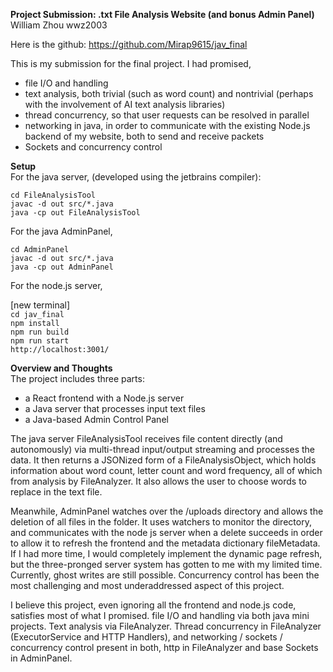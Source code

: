 **Project Submission: .txt File Analysis Website (and bonus Admin Panel)**  
William Zhou wwz2003  

Here is the github: https://github.com/Mirap9615/jav_final

This is my submission for the final project. I had promised,  
- file I/O and handling  
- text analysis, both trivial (such as word count) and nontrivial (perhaps with the involvement of AI text analysis libraries)  
- thread concurrency, so that user requests can be resolved in parallel  
- networking in java, in order to communicate with the existing Node.js backend of my website, both to send and receive packets  
- Sockets and concurrency control  
  
**Setup**  
For the java server, (developed using the jetbrains compiler):  
  
`cd FileAnalysisTool`  
`javac -d out src/*.java`  
`java -cp out FileAnalysisTool`  
  
For the java AdminPanel,  
  
`cd AdminPanel`  
`javac -d out src/*.java`  
`java -cp out AdminPanel`  
  
For the node.js server,  
  
[new terminal]  
`cd jav_final`  
`npm install`  
`npm run build`  
`npm run start`  
`http://localhost:3001/`  
  
**Overview and Thoughts**  
The project includes three parts:  
- a React frontend with a Node.js server  
- a Java server that processes input text files  
- a Java-based Admin Control Panel  
  
The java server FileAnalysisTool receives file content directly (and autonomously) via multi-thread input/output streaming and processes the data. It then returns a JSONized form of a FileAnalysisObject, which holds information about word count, letter count and word frequency, all of which from analysis by FileAnalyzer. It also allows the user to choose words to replace in the text file.  

Meanwhile, AdminPanel watches over the /uploads directory and allows the deletion of all files in the folder. It uses watchers to monitor the directory, and communicates with the node js server when a delete succeeds in order to allow it to refresh the frontend and the metadata dictionary fileMetadata. If I had more time, I would completely implement the dynamic page refresh, but the three-pronged server system has gotten to me with my limited time. Currently, ghost writes are still possible. Concurrency control has been the most challenging and most underaddressed aspect of this project.  

I believe this project, even ignoring all the frontend and node.js code, satisfies most of what I promised. file I/O and handling via both java mini projects. Text analysis via FileAnalyzer. Thread concurrency in FileAnalyzer (ExecutorService and HTTP Handlers), and networking / sockets / concurrency control present in both, http in FileAnalyzer and base Sockets in AdminPanel.
